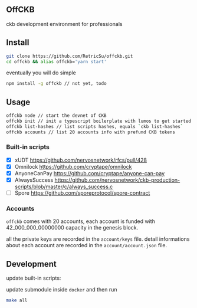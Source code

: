 ## OffCKB

ckb development environment for professionals

## Install

```sh
git clone https://github.com/RetricSu/offckb.git
cd offckb && alias offckb='yarn start'
```

eventually you will do simple
```sh
npm install -g offckb // not yet, todo
```

## Usage

```sh
offckb node // start the devnet of CKB 
offckb init // init a typescript boilerplate with lumos to get started with to build CKB DAPP,think 'hardhat init'
offckb list-hashes // list scripts hashes, equals `ckb list-hashes`
offckb accounts // list 20 accounts info with prefund CKB tokens
```

### Built-in scripts

- [x] xUDT https://github.com/nervosnetwork/rfcs/pull/428
- [x] Omnilock https://github.com/cryptape/omnilock
- [x] AnyoneCanPay https://github.com/cryptape/anyone-can-pay
- [x] AlwaysSuccess https://github.com/nervosnetwork/ckb-production-scripts/blob/master/c/always_success.c
- [ ] Spore https://github.com/sporeprotocol/spore-contract

### Accounts

`offckb` comes with 20 accounts, each account is funded with 42_000_000_00000000 capacity in the genesis block.

all the private keys are recorded in the `account/keys` file.
detail informations about each account are recorded in the `account/account.json` file.

## Development

update built-in scripts:

update submodule inside `docker` and then run
```sh
make all
```
